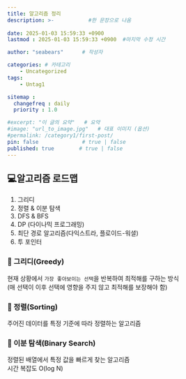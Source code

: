 ```yaml
---
title: 알고리즘 정리
description: >-           #한 문장으로 나옴
  
date: 2025-01-03 15:59:33 +0900
lastmod : 2025-01-03 15:59:33 +0900  #마지막 수정 시간

author: "seabears"      # 작성자

categories: # 카테고리
    - Uncategorized  
tags: 
    - Untag1

sitemap :
  changefreq : daily
  priority : 1.0

#excerpt: "이 글의 요약"   # 요약
#image: "url_to_image.jpg"   # 대표 이미지 (옵션)
#permalink: /category1/first-post/
pin: false              # true | false
published: true        # true | false
---
```


## 💻알고리즘 로드맵  

1. 그리디  
2. 정렬 & 이분 탐색  
3. DFS & BFS  
4. DP (다이나믹 프로그래밍)  
5. 최단 경로 알고리즘(다익스트라, 플로이드-워셜)  
6. 투 포인터  



### 📌 그리디(Greedy)  
현재 상황에서 `가장 좋아보이는 선택`을 반복하여 최적해를 구하는 방식  
(매 선택이 이후 선택에 영향을 주지 않고 최적해를 보장해야 함)  

### 📌 정렬(Sorting)  
주어진 데이터를 특정 기준에 따라 정렬하는 알고리즘  

### 📌 이분 탐색(Binary Search)  
정렬된 배열에서 특정 값을 빠르게 찾는 알고리즘  
시간 복잡도 O(log N)  

###

